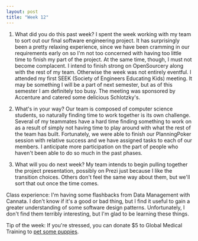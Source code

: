 ```yaml
---
layout: post
title: "Week 12"
---
```


1. What did you do this past week?
I spent the week working with my team to sort out our final software engineering project. It has surprisingly been a pretty relaxing experience, since we have been cramming in our requirements early on so I'm not too concerned with having too little time to finish my part of the project. At the same time, though, I must not become complacent. I intend to finish strong on OpenSourcery along with the rest of my team. Otherwise the week was not entirely eventful. I attended my first SEEK (Society of Engineers Educating Kids) meeting. It may be something I will be a part of next semester, but as of this semester I am definitely too busy. The meeting was sponsored by Accenture and catered some delicious Schlotzky's.

2. What's in your way? 
Our team is composed of computer science students, so naturally finding time to work together is its own challenge. Several of my teammates have a hard time finding something to work on as a result of simply not having time to play around with what the rest of the team has built. Fortunately, we were able to finish our PlanningPoker session with relative success and we have assigned tasks to each of our members. I anticipate more participation on the part of people who haven't been able to do so much in the past phases.

3. What will you do next week?
My team intends to begin pulling together the project presentation, possibly on Prezi just because I like the transition choices. Others don't feel the same way about them, but we'll sort that out once the time comes.

Class experience: I'm having some flashbacks from Data Management with Cannata. I don't know if it's a good or bad thing, but I find it useful to gain a greater understanding of some software design patterns. Unfortunately, I don't find them terribly interesting, but I'm glad to be learning these things.

Tip of the week: If you're stressed, you can donate $5 to Global Medical Training to <a href="https://www.facebook.com/events/321825504865154/?notif_t=event_transition_reminder&notif_id=1479058989585817"> pet some puppies</a>.